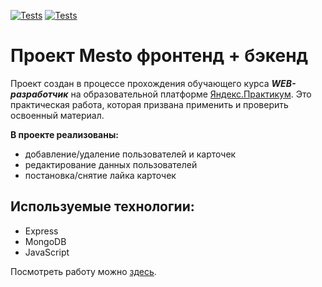 [![Tests](../../actions/workflows/tests-13-sprint.yml/badge.svg)](../../actions/workflows/tests-13-sprint.yml) [![Tests](../../actions/workflows/tests-14-sprint.yml/badge.svg)](../../actions/workflows/tests-14-sprint.yml)
# Проект Mesto фронтенд + бэкенд
Проект создан в процессе прохождения обучающего курса ***WEB-разработчик*** на образовательной платформе [Яндекс.Практикум](https://practicum.yandex.ru/ "Перейти").
Это практическая работа, которая призвана применить и проверить освоенный материал.

**В проекте реализованы:**
* добавление/удаление пользователей и карточек
* редактирование данных пользователей
* постановка/cнятие лайка карточек

## Используемые технологии:
* Express
* MongoDB
* JavaScript

Посмотреть работу можно [здесь](# "Перейти").
